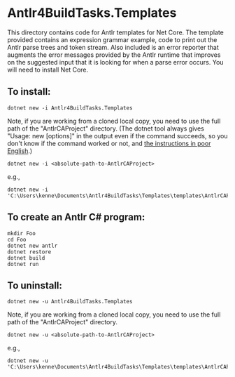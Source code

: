 # Antlr4BuildTasks.Templates

This directory contains code for Antlr templates for Net Core. The template provided contains an expression
grammar example, code to print out the Antlr parse trees and token stream. Also included is an error
reporter that augments the error messages provided by the Antlr runtime that improves on the suggested input
that it is looking for when a parse error occurs. You will need to install Net Core.

## To install:

    dotnet new -i Antlr4BuildTasks.Templates

Note, if you are working from a cloned local copy,
you need to use the full path of the "AntlrCAProject" directory.
(The dotnet tool always gives "Usage: new [options]"
in the output even if the command succeeds, so you don't know if the
command worked or not,
and [the instructions in poor English](https://docs.microsoft.com/en-us/dotnet/core/tools/custom-templates#installing-a-template).)

    dotnet new -i <absolute-path-to-AntlrCAProject>

e.g.,

    dotnet new -i 'C:\Users\kenne\Documents\Antlr4BuildTasks\Templates\templates\AntlrCAProject'


## To create an Antlr C# program:

    mkdir Foo
    cd Foo
    dotnet new antlr
    dotnet restore
    dotnet build
    dotnet run

## To uninstall:

    dotnet new -u Antlr4BuildTasks.Templates

Note, if you are working from a cloned local copy,
you need to use the full path of the "AntlrCAProject" directory.

    dotnet new -u <absolute-path-to-AntlrCAProject>

e.g.,

    dotnet new -u 'C:\Users\kenne\Documents\Antlr4BuildTasks\Templates\templates\AntlrCAProject'

